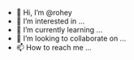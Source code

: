 - 👋 Hi, I’m @rohey
- 👀 I’m interested in ...
- 🌱 I’m currently learning ...
- 💞️ I’m looking to collaborate on ...
- 📫 How to reach me ...

<!---
rohey/rohey is a ✨ special ✨ repository because its `README.md` (this file) appears on your GitHub profile.
You can click the Preview link to take a look at your changes.
--->
